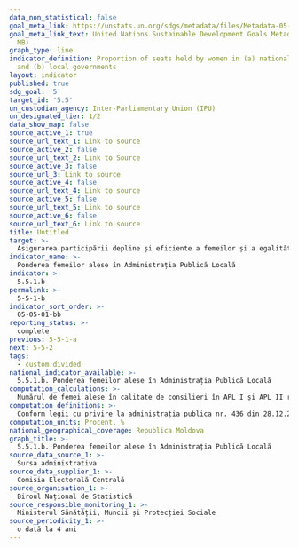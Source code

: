 ```yaml
---
data_non_statistical: false
goal_meta_link: https://unstats.un.org/sdgs/metadata/files/Metadata-05-05-01.pdf
goal_meta_link_text: United Nations Sustainable Development Goals Metadata (PDF 4.0
  MB)
graph_type: line
indicator_definition: Proportion of seats held by women in (a) national parliaments
  and (b) local governments
layout: indicator
published: true
sdg_goal: '5'
target_id: '5.5'
un_custodian_agency: Inter-Parliamentary Union (IPU)
un_designated_tier: 1/2
data_show_map: false
source_active_1: true
source_url_text_1: Link to source
source_active_2: false
source_url_text_2: Link to Source
source_active_3: false
source_url_3: Link to source
source_active_4: false
source_url_text_4: Link to source
source_active_5: false
source_url_text_5: Link to source
source_active_6: false
source_url_text_6: Link to source
title: Untitled
target: >-
  Asigurarea participării depline și eficiente a femeilor și a egalității de șanse la ocuparea de posturi de conducere la toate nivelurile de luare a deciziilor în viața politică, economică și publică
indicator_name: >-
  Ponderea femeilor alese în Administrația Publică Locală
indicator: >-
  5.5.1.b
permalink: >-
  5-5-1-b
indicator_sort_order: >-
  05-05-01-bb
reporting_status: >-
  complete
previous: 5-5-1-a
next: 5-5-2
tags:
  - custom.divided
national_indicator_available: >-
  5.5.1.b. Ponderea femeilor alese în Administrația Publică Locală
computation_calculations: >-
  Numărul de femei alese în calitate de consilieri în APL I și APL II raportat la numărul total de consilieri în APL de nivelul respectiv *100
computation_definitions: >-
  Conform legii cu privire la administrația publica nr. 436 din 28.12.2006, primarul dreptul să se pronunțe asupra tuturor proiectelor și problemelor supuse dezbaterilor în cadrul ședințelor consiliului local, fără drept de vot, și respectiv nu trebuie luat in considerare in calcularea indicatorului 5.5.1b. Metadatele globale presupun ca acest indicator ia în calcul doar puterea deliberativa, iar in cazul Republicii Moldova primarul este autoritate executivă.
computation_units: Procent, %
national_geographical_coverage: Republica Moldova
graph_title: >-
  5.5.1.b. Ponderea femeilor alese în Administrația Publică Locală
source_data_source_1: >-
  Sursa administrativa
source_data_supplier_1: >-
  Comisia Electorală Centrală
source_organisation_1: >-
  Biroul Național de Statistică
source_responsible_monitoring_1: >-
  Ministerul Sănătății, Muncii și Protecției Sociale
source_periodicity_1: >-
  o dată la 4 ani
---
```

